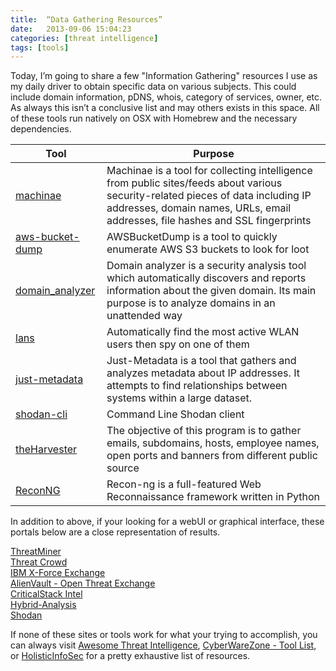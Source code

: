 ```yaml
---
title:  “Data Gathering Resources”
date:   2013-09-06 15:04:23
categories: [threat intelligence]
tags: [tools]
---
```

Today, I’m going to share a few "Information Gathering" resources I use as my daily driver to obtain specific data on various subjects.  This could include domain information, pDNS, whois, category of services, owner, etc.  As always this isn’t a conclusive list and may others exists in this space.  All of these tools run natively on OSX with  Homebrew and the necessary dependencies.  


|                              Tool                              |                                                                                                       Purpose                                                                                                       |
|--------------------------------------------------------------|-------------------------------------------------------------------------------------------------------------------------------------------------------------------------------------------------------------------|
| [machinae](https//github.com/HurricaneLabs/machinae)           | Machinae is a tool for collecting intelligence from public sites/feeds about various security-related pieces of data including IP addresses, domain names, URLs, email addresses, file hashes and SSL fingerprints |
| [aws-bucket-dump](https//github.com/jordanpotti/AWSBucketDump) | AWSBucketDump is a tool to quickly enumerate AWS S3 buckets to look for loot                                                                                                                                        |
| [domain_analyzer](https//github.com/eldraco/domain_analyzer)   |  Domain analyzer is a security analysis tool which automatically discovers and reports information about the given domain. Its main purpose is to analyze domains in an unattended way                              |
| [lans](https//github.com/DanMcInerney/LANs.py)                 |  Automatically find the most active WLAN users then spy on one of them                                                                                                                                              |
| [just-metadata](https://github.com/ChrisTruncer/Just-Metadata) | Just-Metadata is a tool that gathers and analyzes metadata about IP addresses. It attempts to find relationships between systems within a large dataset.                                                           |
| [shodan-cli](https//cli.shodan.io)                             | Command Line Shodan client                                                                                                                                                                                          |
| [theHarvester](https//code.google.com/p/theharvester/)         |  The objective of this program is to gather emails, subdomains, hosts, employee names, open ports and banners from different public source                                                                          |
| [ReconNG](https//bitbucket.org/LaNMaSteR53/recon-ng)           | Recon-ng is a full-featured Web Reconnaissance framework written in Python                                                                                                                                          |


In addition to above, if your looking for a webUI or graphical interface, these portals below are a close representation of results.

[ThreatMiner](https://www.threatminer.org)<br>
[Threat Crowd](https://www.threatcrowd.org)<br>
[IBM X-Force Exchange](https://exchange.xforce.ibmcloud.com/new)<br>
[AlienVault - Open Threat Exchange](https://otx.alienvault.com)<br>
[CriticalStack Intel](https://intel.criticalstack.com)<br>
[Hybrid-Analysis](https://www.hybrid-analysis.com)<br>
[Shodan](http://shodan.io)<br>

If none of these sites or tools work for what your trying to accomplish, you can always visit [Awesome Threat Intelligence](https://github.com/hslatman/awesome-threat-intelligence), [CyberWareZone - Tool List](https://cyberwarzone.com/2017/12/26/massive-list-of-all-cybersecurity-tools-paid-and-free), or [HolisticInfoSec](https://holisticinfosec.blogspot.com/2018/01/toolsmith-130-osint-with-buscador.html) for a pretty exhaustive list of resources.

